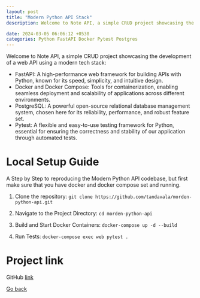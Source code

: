 ```yaml
---
layout: post
title: "Modern Python API Stack"
description: Welcome to Note API, a simple CRUD project showcasing the development of a web API using a modern tech stack.

date: 2024-03-05 06:06:12 +0530
categories: Python FastAPI Docker Pytest Postgres
---
```


Welcome to Note API, a simple CRUD project showcasing the development of a web API using a modern tech stack:

- FastAPI: A high-performance web framework for building APIs with Python, known for its speed, simplicity, and intuitive design.
- Docker and Docker Compose: Tools for containerization, enabling seamless deployment and scalability of applications across different environments.
- PostgreSQL: A powerful open-source relational database management system, chosen here for its reliability, performance, and robust feature set.
- Pytest: A flexible and easy-to-use testing framework for Python, essential for ensuring the correctness and stability of our application through automated tests.

# Local Setup Guide

A Step by Step to reproducing the Modern Python API codebase, but first make sure that you have docker and docker compose set and running.

1. Clone the repository:
```git clone https://github.com/tandavala/morden-python-api.git```

2. Navigate to the Project Directory:
```cd morden-python-api```

3. Build and Start Docker Containers:
```docker-compose up -d --build```

4. Run Tests:
```docker-compose exec web pytest .```

# Project link

GitHub [link](https://github.com/tandavala/morden-python-api)

<a href="#" id="back">Go back</a>
